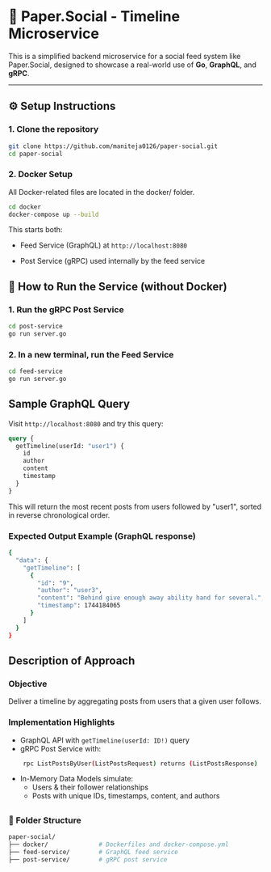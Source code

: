 # 📰 Paper.Social - Timeline Microservice

This is a simplified backend microservice for a social feed system like Paper.Social, designed to showcase a real-world use of **Go**, **GraphQL**, and **gRPC**.

---

## ⚙️ Setup Instructions

### 1. Clone the repository

```bash
git clone https://github.com/maniteja0126/paper-social.git
cd paper-social
```

### 2. Docker Setup

All Docker-related files are located in the docker/ folder.

```bash
cd docker
docker-compose up --build
```
This starts both:

- Feed Service (GraphQL) at ```http://localhost:8080```

- Post Service (gRPC) used internally by the feed service 

##
## 🚀 How to Run the Service (without Docker)

### 1. Run the gRPC Post Service
```bash
cd post-service
go run server.go
```

### 2. In a new terminal, run the Feed Service
```bash
cd feed-service
go run server.go
```


## Sample GraphQL Query

Visit ```http://localhost:8080``` and try this query:

```graphql
query {
  getTimeline(userId: "user1") {
    id
    author
    content
    timestamp
  }
}
```
This will return the most recent posts from users followed by "user1", sorted in reverse chronological order.

###  Expected Output Example (GraphQL response)

```bash
{
  "data": {
    "getTimeline": [
      {
        "id": "9",
        "author": "user3",
        "content": "Behind give enough away ability hand for several.",
        "timestamp": 1744184065
      }
    ]
  }
}
```

##  Description of Approach

### Objective
Deliver a timeline by aggregating posts from users that a given user follows.

###  Implementation Highlights
- GraphQL API with ```getTimeline(userId: ID!)``` query
- gRPC Post Service with:
 ```bash
     rpc ListPostsByUser(ListPostsRequest) returns (ListPostsResponse)
```
- In-Memory Data Models simulate:
    - Users & their follower relationships
    - Posts with unique IDs, timestamps, content, and authors

## 
### 📁 Folder Structure
```bash
paper-social/
├── docker/              # Dockerfiles and docker-compose.yml
├── feed-service/        # GraphQL feed service
├── post-service/        # gRPC post service
```
